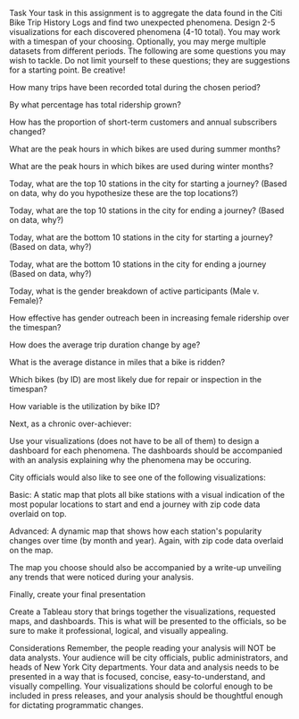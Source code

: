 
Task
Your task in this assignment is to aggregate the data found in the Citi Bike Trip History Logs and find two unexpected phenomena.
Design 2-5 visualizations for each discovered phenomena (4-10 total). You may work with a timespan of your choosing. Optionally, you may merge multiple datasets from different periods.
The following are some questions you may wish to tackle. Do not limit yourself to these questions; they are suggestions for a starting point. Be creative!


How many trips have been recorded total during the chosen period?


By what percentage has total ridership grown?


How has the proportion of short-term customers and annual subscribers changed?


What are the peak hours in which bikes are used during summer months?


What are the peak hours in which bikes are used during winter months?


Today, what are the top 10 stations in the city for starting a journey? (Based on data, why do you hypothesize these are the top locations?)


Today, what are the top 10 stations in the city for ending a journey? (Based on data, why?)


Today, what are the bottom 10 stations in the city for starting a journey? (Based on data, why?)


Today, what are the bottom 10 stations in the city for ending a journey (Based on data, why?)


Today, what is the gender breakdown of active participants (Male v. Female)?


How effective has gender outreach been in increasing female ridership over the timespan?


How does the average trip duration change by age?


What is the average distance in miles that a bike is ridden?


Which bikes (by ID) are most likely due for repair or inspection in the timespan?


How variable is the utilization by bike ID?


Next, as a chronic over-achiever:

Use your visualizations (does not have to be all of them) to design a dashboard for each phenomena.
The dashboards should be accompanied with an analysis explaining why the phenomena may be occuring.

City officials would also like to see one of the following visualizations:


Basic: A static map that plots all bike stations with a visual indication of the most popular locations to start and end a journey with zip code data overlaid on top.


Advanced: A dynamic map that shows how each station's popularity changes over time (by month and year). Again, with zip code data overlaid on the map.


The map you choose should also be accompanied by a write-up unveiling any trends that were noticed during your analysis.


Finally, create your final presentation

Create a Tableau story that brings together the visualizations, requested maps, and dashboards.
This is what will be presented to the officials, so be sure to make it professional, logical, and visually appealing.


Considerations
Remember, the people reading your analysis will NOT be data analysts. Your audience will be city officials, public administrators, and heads of New York City departments. Your data and analysis needs to be presented in a way that is focused, concise, easy-to-understand, and visually compelling. Your visualizations should be colorful enough to be included in press releases, and your analysis should be thoughtful enough for dictating programmatic changes.
